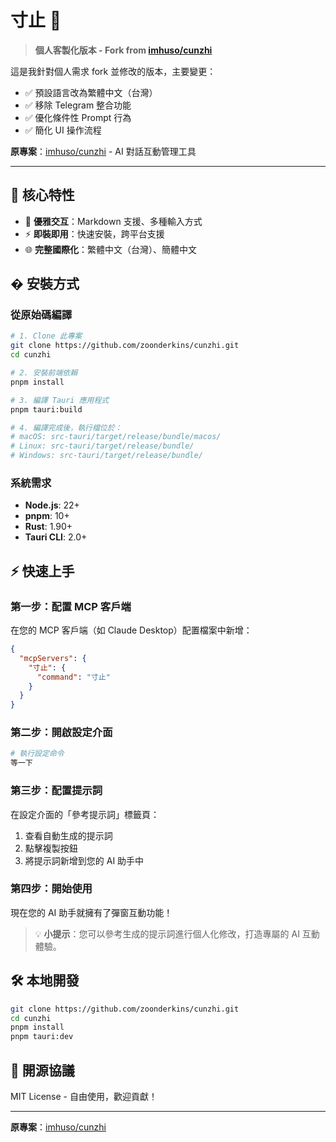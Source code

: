 # 寸止 🛑

> **個人客製化版本 - Fork from [imhuso/cunzhi](https://github.com/imhuso/cunzhi)**

這是我針對個人需求 fork 並修改的版本，主要變更：
- ✅ 預設語言改為繁體中文（台灣）
- ✅ 移除 Telegram 整合功能
- ✅ 優化條件性 Prompt 行為
- ✅ 簡化 UI 操作流程

**原專案**：[imhuso/cunzhi](https://github.com/imhuso/cunzhi) - AI 對話互動管理工具

---

## 🌟 核心特性

- 🎨 **優雅交互**：Markdown 支援、多種輸入方式
- ⚡ **即裝即用**：快速安裝，跨平台支援
- 🌐 **完整國際化**：繁體中文（台灣）、簡體中文

## � 安裝方式

### 從原始碼編譯

```bash
# 1. Clone 此專案
git clone https://github.com/zoonderkins/cunzhi.git
cd cunzhi

# 2. 安裝前端依賴
pnpm install

# 3. 編譯 Tauri 應用程式
pnpm tauri:build

# 4. 編譯完成後，執行檔位於：
# macOS: src-tauri/target/release/bundle/macos/
# Linux: src-tauri/target/release/bundle/
# Windows: src-tauri/target/release/bundle/
```

### 系統需求

- **Node.js**: 22+
- **pnpm**: 10+
- **Rust**: 1.90+
- **Tauri CLI**: 2.0+

## ⚡ 快速上手

### 第一步：配置 MCP 客戶端

在您的 MCP 客戶端（如 Claude Desktop）配置檔案中新增：

```json
{
  "mcpServers": {
    "寸止": {
      "command": "寸止"
    }
  }
}
```

### 第二步：開啟設定介面

```bash
# 執行設定命令
等一下
```

### 第三步：配置提示詞

在設定介面的「參考提示詞」標籤頁：
1. 查看自動生成的提示詞
2. 點擊複製按鈕
3. 將提示詞新增到您的 AI 助手中

### 第四步：開始使用

現在您的 AI 助手就擁有了彈窗互動功能！

> 💡 **小提示**：您可以參考生成的提示詞進行個人化修改，打造專屬的 AI 互動體驗。

## 🛠️ 本地開發

```bash
git clone https://github.com/zoonderkins/cunzhi.git
cd cunzhi
pnpm install
pnpm tauri:dev
```

## 📄 開源協議

MIT License - 自由使用，歡迎貢獻！

---

**原專案**：[imhuso/cunzhi](https://github.com/imhuso/cunzhi)
